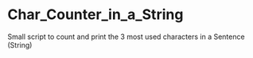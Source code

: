 # Char_Counter_in_a_String
Small script to count and print the 3 most used characters in a Sentence (String)
